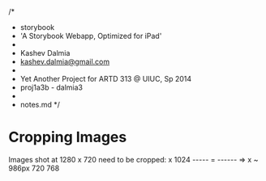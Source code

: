 /*
 * storybook
 * 'A Storybook Webapp, Optimized for iPad'
 * 
 * Kashev Dalmia
 * kashev.dalmia@gmail.com
 * 
 * Yet Another Project for ARTD 313 @ UIUC, Sp 2014
 * proj1a3b - dalmia3
 * 
 * notes.md
 */

# Cropping Images

Images shot at 1280 x 720 need to be cropped:
  x      1024
----- = ------ => x ~ 986px
 720     768
